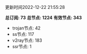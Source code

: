 更新时间2022-12-22 21:55:28

**总订阅: 73**
**总节点: 1224**
**有效节点: 343**
- trojan节点: 42
- ss节点: 117
- v2ray节点: 183
- ssr节点: 1
